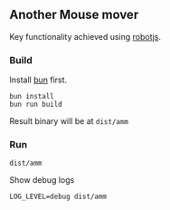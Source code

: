 ## Another Mouse mover

Key functionality achieved using [robotjs](https://github.com/octalmage/robotjs).

### Build

Install [bun](https://bun.sh/) first.

```shell
bun install
bun run build
```

Result binary will be at `dist/amm`

### Run

```shell
dist/amm
```

Show debug logs

```shell
LOG_LEVEL=debug dist/amm
```
